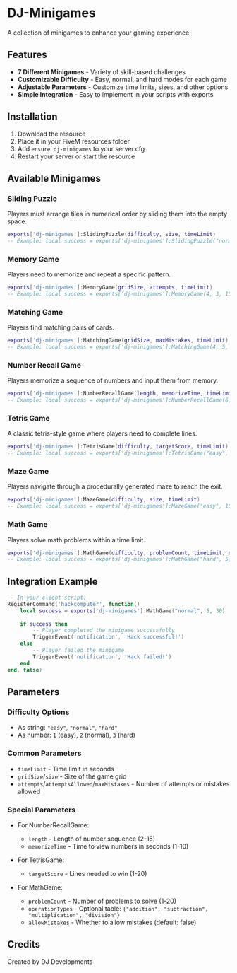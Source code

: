 # DJ-Minigames

A collection of minigames to enhance your gaming experience

## Features

- **7 Different Minigames** - Variety of skill-based challenges
- **Customizable Difficulty** - Easy, normal, and hard modes for each game
- **Adjustable Parameters** - Customize time limits, sizes, and other options
- **Simple Integration** - Easy to implement in your scripts with exports

## Installation

1. Download the resource
2. Place it in your FiveM resources folder
3. Add `ensure dj-minigames` to your server.cfg
4. Restart your server or start the resource

## Available Minigames

### Sliding Puzzle
Players must arrange tiles in numerical order by sliding them into the empty space.

```lua
exports['dj-minigames']:SlidingPuzzle(difficulty, size, timeLimit)
-- Example: local success = exports['dj-minigames']:SlidingPuzzle("normal", 4, 30)
```

### Memory Game
Players need to memorize and repeat a specific pattern.

```lua
exports['dj-minigames']:MemoryGame(gridSize, attempts, timeLimit)
-- Example: local success = exports['dj-minigames']:MemoryGame(4, 3, 15)
```

### Matching Game
Players find matching pairs of cards.

```lua
exports['dj-minigames']:MatchingGame(gridSize, maxMistakes, timeLimit)
-- Example: local success = exports['dj-minigames']:MatchingGame(4, 5, 60)
```

### Number Recall Game
Players memorize a sequence of numbers and input them from memory.

```lua
exports['dj-minigames']:NumberRecallGame(length, memorizeTime, timeLimit, attemptsAllowed, difficulty)
-- Example: local success = exports['dj-minigames']:NumberRecallGame(6, 3, 10, 1, "normal")
```

### Tetris Game
A classic tetris-style game where players need to complete lines.

```lua
exports['dj-minigames']:TetrisGame(difficulty, targetScore, timeLimit)
-- Example: local success = exports['dj-minigames']:TetrisGame("easy", 5, 120)
```

### Maze Game
Players navigate through a procedurally generated maze to reach the exit.

```lua
exports['dj-minigames']:MazeGame(difficulty, size, timeLimit)
-- Example: local success = exports['dj-minigames']:MazeGame("easy", 10, 45)
```

### Math Game
Players solve math problems within a time limit.

```lua
exports['dj-minigames']:MathGame(difficulty, problemCount, timeLimit, operationTypes, allowMistakes)
-- Example: local success = exports['dj-minigames']:MathGame("hard", 5, 30)
```

## Integration Example

```lua
-- In your client script:
RegisterCommand('hackcomputer', function()
    local success = exports['dj-minigames']:MathGame("normal", 5, 30)
    
    if success then
        -- Player completed the minigame successfully
        TriggerEvent('notification', 'Hack successful!')
    else
        -- Player failed the minigame
        TriggerEvent('notification', 'Hack failed!')
    end
end, false)
```

## Parameters

### Difficulty Options
- As string: `"easy"`, `"normal"`, `"hard"`
- As number: `1` (easy), `2` (normal), `3` (hard)

### Common Parameters
- `timeLimit` - Time limit in seconds
- `gridSize`/`size` - Size of the game grid
- `attempts`/`attemptsAllowed`/`maxMistakes` - Number of attempts or mistakes allowed

### Special Parameters
- For NumberRecallGame:
  - `length` - Length of number sequence (2-15)
  - `memorizeTime` - Time to view numbers in seconds (1-10)

- For TetrisGame:
  - `targetScore` - Lines needed to win (1-20)

- For MathGame:
  - `problemCount` - Number of problems to solve (1-20)
  - `operationTypes` - Optional table: `{"addition", "subtraction", "multiplication", "division"}`
  - `allowMistakes` - Whether to allow mistakes (default: false)

## Credits

Created by DJ Developments